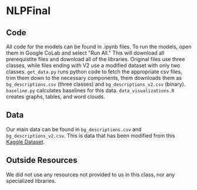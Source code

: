 # NLPFinal

## Code

All code for the models can be found in .ipynb files. To run the models,
open them in Google CoLab and select "Run All." This will download all
prerequistite files and download all of the libraries. Original files use
three classes, while files ending with V2 use a modified dataset with only
two classes. `get_data.py` runs python code to fetch the appropriate csv
files, trim them down to the necessary components, them downloads them as
`bg_descriptions.csv` (three classes) and `bg_descriptions_v2.csv` (binary).
`baseline.py` calculates baselines for this data. `data_visualizations.R`
creates graphs, tables, and word clouds.

## Data

Our main data can be found in `bg_descriptions.csv` and `bg_descriptions_v2.csv`.
This is data that has been modified from this 
[Kaggle Dataset](https://www.kaggle.com/datasets/jvanelteren/boardgamegeek-reviews).

## Outside Resources

We did not use any resources not provided to us in this class, nor any specialized libraries.
